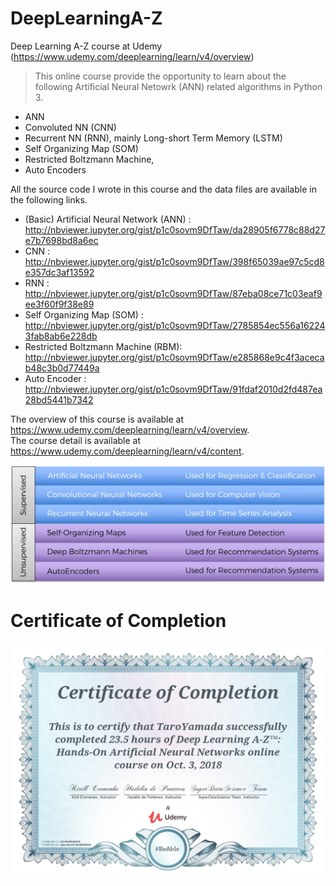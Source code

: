 # DeepLearningA-Z
Deep Learning A-Z course at Udemy (https://www.udemy.com/deeplearning/learn/v4/overview)
>This online course provide the opportunity to learn about the following Artificial Neural Netowrk (ANN) related algorithms in Python 3.
- ANN
- Convoluted NN (CNN)
- Recurrent NN (RNN), mainly Long-short Term Memory (LSTM)
- Self Organizing Map (SOM)
- Restricted Boltzmann Machine, 
- Auto Encoders

All the source code I wrote in this course and the data files are available in the following links.

- (Basic) Artificial Neural Network (ANN) : http://nbviewer.jupyter.org/gist/p1c0sovm9DfTaw/da28905f6778c88d27e7b7698bd8a6ec
- CNN : http://nbviewer.jupyter.org/gist/p1c0sovm9DfTaw/398f65039ae97c5cd8e357dc3af13592
- RNN : http://nbviewer.jupyter.org/gist/p1c0sovm9DfTaw/87eba08ce71c03eaf9ee3f60f9f38e89
- Self Organizing Map (SOM) : http://nbviewer.jupyter.org/gist/p1c0sovm9DfTaw/2785854ec556a162243fab8ab6e228db
- Restricted Boltzmann Machine (RBM): http://nbviewer.jupyter.org/gist/p1c0sovm9DfTaw/e285868e9c4f3acecab48c3b0d77449a
- Auto Encoder : http://nbviewer.jupyter.org/gist/p1c0sovm9DfTaw/91fdaf2010d2fd487ea28bd5441b7342

The overview of this course is available at https://www.udemy.com/deeplearning/learn/v4/overview.  
The course detail is available at https://www.udemy.com/deeplearning/learn/v4/content.

![image](./scope.PNG)

# Certificate of Completion
![image](./certificateOfCompletion.jpg)

